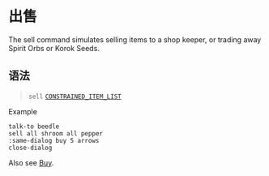 # 出售

The <skyb>sell</skyb> command simulates selling items to a shop keeper,
or trading away Spirit Orbs or Korok Seeds.

## 语法
> `sell` [`CONSTRAINED_ITEM_LIST`](../user/syntax.md) <br>

Example

```skybook
talk-to beedle
sell all shroom all pepper
:same-dialog buy 5 arrows
close-dialog
```

Also see [Buy](./get.md).
